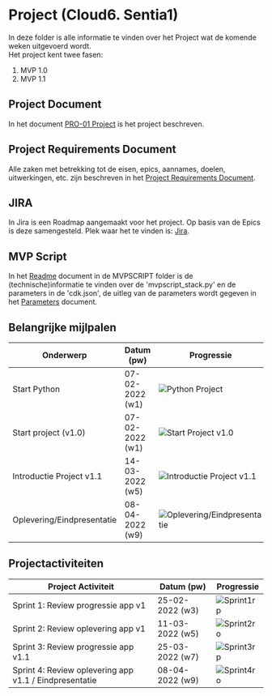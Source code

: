 # Project (Cloud6. Sentia1)
In deze folder is alle informatie te vinden over het Project wat de komende weken uitgevoerd wordt.  
Het project kent twee fasen:  
1. MVP 1.0  
2. MVP 1.1

## Project Document
In het document [PRO-01 Project](https://docs.google.com/document/d/1yiJkqn4bXbaM5r-KYqE907bFJSXZoPKeWgFpOIHl19E/edit) is het project beschreven.

## Project Requirements Document
Alle zaken met betrekking tot de eisen, epics, aannames, doelen, uitwerkingen, etc. zijn beschreven in het [Project Requirements Document](../07_Project/Product_Requirements_Document.md).
## JIRA
In Jira is een Roadmap aangemaakt voor het project. Op basis van de Epics is deze samengesteld.
Plek waar het te vinden is: [Jira](https://techgroundscloud6q.atlassian.net/jira/software/projects/PCS/boards/5).

## MVP Script

In het [Readme](https://github.com/techgrounds/cloud-6-repo-henkvanderduim/tree/main/mvpscript#readme) document in de MVPSCRIPT folder is de (technische)informatie te vinden over de 'mvpscript_stack.py' en de parameters in de 'cdk.json', de uitleg van de parameters wordt gegeven in het [Parameters](../mvpscript/parameters.md) document.

## Belangrijke mijlpalen
| **Onderwerp**              | **Datum (pw)**  | **Progressie**                                                                                     | **Datum klaar** |
| -------------------------- | --------------- | -------------------------------------------------------------------------------------------------- | --------------- |
| Start Python               | 07-02-2022 (w1) | ![Python Project](https://us-central1-progress-markdown.cloudfunctions.net/progress/100)           | 8 februari 2022 |
| Start project (v1.0)       | 07-02-2022 (w1) | ![Start Project v1.0](https://us-central1-progress-markdown.cloudfunctions.net/progress/100)       | 7 februari 2022 |
| Introductie Project v1.1   | 14-03-2022 (w5) | ![Introductie Project v1.1](https://us-central1-progress-markdown.cloudfunctions.net/progress/0)   | d.d.            |
| Oplevering/Eindpresentatie | 08-04-2022 (w9) | ![Oplevering/Eindpresentatie](https://us-central1-progress-markdown.cloudfunctions.net/progress/0) | d.d.            |

## Projectactiviteiten
| **Project Activiteit**                                 | **Datum (pw)**  | **Progressie**                                                                      |
| ------------------------------------------------------ | --------------- | ----------------------------------------------------------------------------------- |
| Sprint 1: Review progressie app v1                     | 25-02-2022 (w3) | ![Sprint1rp](https://us-central1-progress-markdown.cloudfunctions.net/progress/100) |
| Sprint 2: Review oplevering app v1                     | 11-03-2022 (w5) | ![Sprint2ro](https://us-central1-progress-markdown.cloudfunctions.net/progress/50)  |
| Sprint 3: Review progressie app v1.1                   | 25-03-2022 (w7) | ![Sprint3rp](https://us-central1-progress-markdown.cloudfunctions.net/progress/0)   |
| Sprint 4: Review oplevering app v1.1 / Eindpresentatie | 08-04-2022 (w9) | ![Sprint4ro](https://us-central1-progress-markdown.cloudfunctions.net/progress/0)   |
